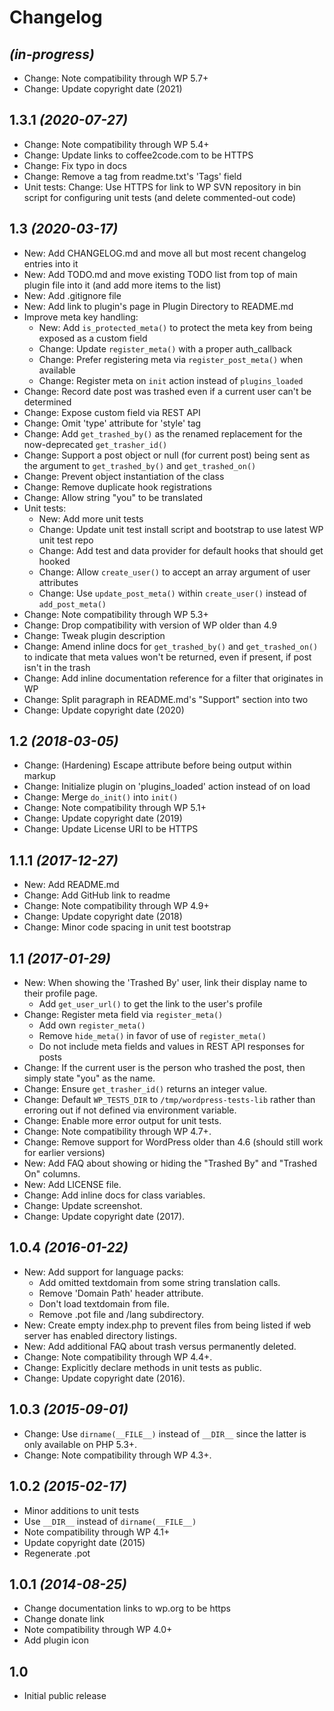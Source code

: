 # Changelog

## _(in-progress)_
* Change: Note compatibility through WP 5.7+
* Change: Update copyright date (2021)

## 1.3.1 _(2020-07-27)_
* Change: Note compatibility through WP 5.4+
* Change: Update links to coffee2code.com to be HTTPS
* Change: Fix typo in docs
* Change: Remove a tag from readme.txt's 'Tags' field
* Unit tests: Change: Use HTTPS for link to WP SVN repository in bin script for configuring unit tests (and delete commented-out code)

## 1.3 _(2020-03-17)_
* New: Add CHANGELOG.md and move all but most recent changelog entries into it
* New: Add TODO.md and move existing TODO list from top of main plugin file into it (and add more items to the list)
* New: Add .gitignore file
* New: Add link to plugin's page in Plugin Directory to README.md
* Improve meta key handling:
    * New: Add `is_protected_meta()` to protect the meta key from being exposed as a custom field
    * Change: Update `register_meta()` with a proper auth_callback
    * Change: Prefer registering meta via `register_post_meta()` when available
    * Change: Register meta on `init` action instead of `plugins_loaded`
* Change: Record date post was trashed even if a current user can't be determined
* Change: Expose custom field via REST API
* Change: Omit 'type' attribute for 'style' tag
* Change: Add `get_trashed_by()` as the renamed replacement for the now-deprecated `get_trasher_id()`
* Change: Support a post object or null (for current post) being sent as the argument to `get_trashed_by()` and `get_trashed_on()`
* Change: Prevent object instantiation of the class
* Change: Remove duplicate hook registrations
* Change: Allow string "you" to be translated
* Unit tests:
    * New: Add more unit tests
    * Change: Update unit test install script and bootstrap to use latest WP unit test repo
    * Change: Add test and data provider for default hooks that should get hooked
    * Change: Allow `create_user()` to accept an array argument of user attributes
    * Change: Use `update_post_meta()` within `create_user()` instead of `add_post_meta()`
* Change: Note compatibility through WP 5.3+
* Change: Drop compatibility with version of WP older than 4.9
* Change: Tweak plugin description
* Change: Amend inline docs for `get_trashed_by()` and `get_trashed_on()` to indicate that meta values won't be returned, even if present, if post isn't in the trash
* Change: Add inline documentation reference for a filter that originates in WP
* Change: Split paragraph in README.md's "Support" section into two
* Change: Update copyright date (2020)

## 1.2 _(2018-03-05)_
* Change: (Hardening) Escape attribute before being output within markup
* Change: Initialize plugin on 'plugins_loaded' action instead of on load
* Change: Merge `do_init()` into `init()`
* Change: Note compatibility through WP 5.1+
* Change: Update copyright date (2019)
* Change: Update License URI to be HTTPS

## 1.1.1 _(2017-12-27)_
* New: Add README.md
* Change: Add GitHub link to readme
* Change: Note compatibility through WP 4.9+
* Change: Update copyright date (2018)
* Change: Minor code spacing in unit test bootstrap

## 1.1 _(2017-01-29)_
* New: When showing the 'Trashed By' user, link their display name to their profile page.
    * Add `get_user_url()` to get the link to the user's profile
* Change: Register meta field via `register_meta()`
    * Add own `register_meta()`
    * Remove `hide_meta()` in favor of use of `register_meta()`
    * Do not include meta fields and values in REST API responses for posts
* Change: If the current user is the person who trashed the post, then simply state "you" as the name.
* Change: Ensure `get_trasher_id()` returns an integer value.
* Change: Default `WP_TESTS_DIR` to `/tmp/wordpress-tests-lib` rather than erroring out if not defined via environment variable.
* Change: Enable more error output for unit tests.
* Change: Note compatibility through WP 4.7+.
* Change: Remove support for WordPress older than 4.6 (should still work for earlier versions)
* New: Add FAQ about showing or hiding the "Trashed By" and "Trashed On" columns.
* New: Add LICENSE file.
* Change: Add inline docs for class variables.
* Change: Update screenshot.
* Change: Update copyright date (2017).

## 1.0.4 _(2016-01-22)_
* New: Add support for language packs:
    * Add omitted textdomain from some string translation calls.
    * Remove 'Domain Path' header attribute.
    * Don't load textdomain from file.
    * Remove .pot file and /lang subdirectory.
* New: Create empty index.php to prevent files from being listed if web server has enabled directory listings.
* New: Add additional FAQ about trash versus permanently deleted.
* Change: Note compatibility through WP 4.4+.
* Change: Explicitly declare methods in unit tests as public.
* Change: Update copyright date (2016).

## 1.0.3 _(2015-09-01)_
* Change: Use `dirname(__FILE__)` instead of `__DIR__` since the latter is only available on PHP 5.3+.
* Change: Note compatibility through WP 4.3+.

## 1.0.2 _(2015-02-17)_
* Minor additions to unit tests
* Use `__DIR__` instead of `dirname(__FILE__)`
* Note compatibility through WP 4.1+
* Update copyright date (2015)
* Regenerate .pot

## 1.0.1 _(2014-08-25)_
* Change documentation links to wp.org to be https
* Change donate link
* Note compatibility through WP 4.0+
* Add plugin icon

## 1.0
* Initial public release
